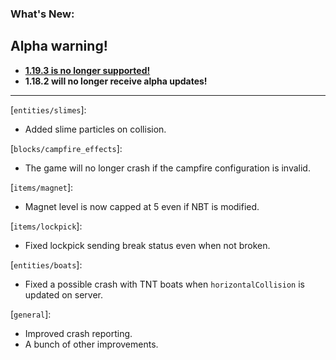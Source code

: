 ### What's New:

## Alpha warning!

- [**1.19.3 is no longer supported!**](https://github.com/melontini/dark-matter/wiki#version-support)
- **1.18.2 will no longer receive alpha updates!**

***

[`entities/slimes`]:

* Added slime particles on collision.

[`blocks/campfire_effects`]:

* The game will no longer crash if the campfire configuration is invalid.

[`items/magnet`]:

* Magnet level is now capped at 5 even if NBT is modified.

[`items/lockpick`]:

* Fixed lockpick sending break status even when not broken.

[`entities/boats`]:

* Fixed a possible crash with TNT boats when `horizontalCollision` is updated on server.

[`general`]:

* Improved crash reporting.
* A bunch of other improvements.